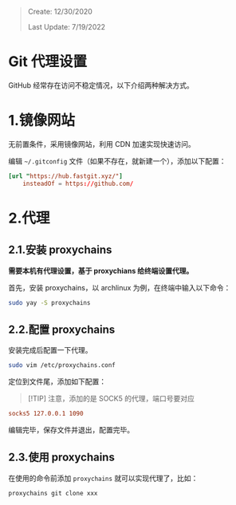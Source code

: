 > Create: 12/30/2020
>
> Last Update: 7/19/2022

# **Git 代理设置**

GitHub 经常存在访问不稳定情况，以下介绍两种解决方式。

# 1.镜像网站

无前置条件，采用镜像网站，利用 CDN 加速实现快速访问。

编辑 `~/.gitconfig` 文件（如果不存在，就新建一个），添加以下配置：

```conf
[url "https://hub.fastgit.xyz/"]
	insteadOf = https://github.com/
```

# 2.代理

## 2.1.安装 proxychains

**需要本机有代理设置，基于 proxychians 给终端设置代理。**

首先，安装 proxychains，以 archlinux 为例，在终端中输入以下命令：

```bash
sudo yay -S proxychains
```

## 2.2.配置 proxychains

安装完成后配置一下代理。

```bash
sudo vim /etc/proxychains.conf
```

定位到文件尾，添加如下配置：

> [!TIP] 注意，添加的是 SOCK5 的代理，端口号要对应

```conf
socks5 127.0.0.1 1090
```

编辑完毕，保存文件并退出，配置完毕。

## 2.3.使用 proxychains

在使用的命令前添加 `proxychains` 就可以实现代理了，比如：

```sh
proxychains git clone xxx
```
